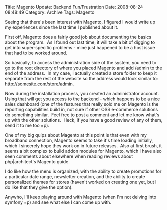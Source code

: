 Title: Magento Update:  Backend Fun/Frustration
Date: 2008-08-24 08:48:49
Category:  Archive
Tags: Magento

Seeing that there's been interest with Magento, I figured I would write up my experiences since the last time I 
published about it.

First off, Magento does a fairly good job about documenting the basics about the program.  As I found out last time, it
will take a bit of digging to get into super-specific problems - mine just happened to be a host issue that had to be 
worked around. 

So basically, to access the administration side of the system, you need to go to the root directory of where you placed 
Magento and add /admin to the end of the address.  In my case, I actually created a store folder to keep it separate 
from the rest of the website so the address would look similar to:  http://somesite.com/store/admin.

Now during the installation process, you created an administrator account.  Using that will get you access to the 
backend - which happens to be a nice sales dashboard (one of the features that really sold me on Magento is the 
reporting capabilities build in, not sure if other OSS e-commerce solutions do something similar.  Feel free to post a 
comment and let me know what's up with the other solutions.  Heck, if you have a good review of any of them, send it to 
me too =p).

One of my big quips about Magento at this point is that even with my broadband connection, Magento seems to take it's 
time loading initially, which I sincerely hope they work on in future releases.  Also at first brush, it seems a bit 
complex to build addon modules for Magento, which I have also seen comments about elsewhere when reading reviews about 
php|architect\'s Magento guide.

I do like how the menu is organized, with the ability to create promotions for a particular date range, newsletter 
creation, and the ability to create personalized themes for stores (haven't worked on creating one yet, but I do like 
that they give the option).

Anywho, I'll keep playing around with Magento (when I'm not delving into symfony =p) and see what else I can come up 
with.
